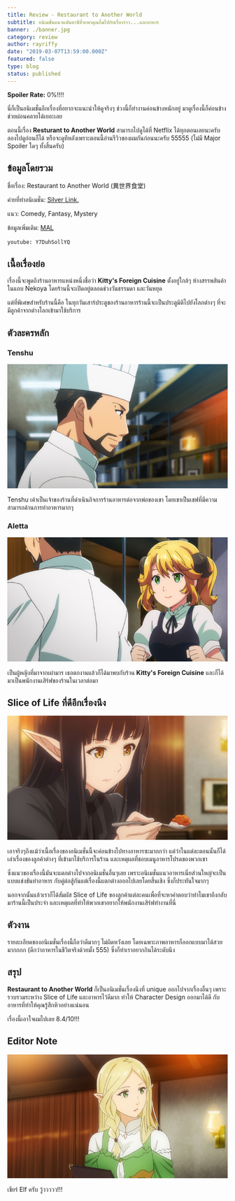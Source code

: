 ```yaml
---
title: Review - Restaurant to Another World
subtitle: อนิเมชั่นแนวแฟนตาซีที่จะพาคุณยิ้มไปกับเรื่องราว...และอาหาร
banner: ./banner.jpg
category: review
author: rayriffy
date: "2019-03-07T13:59:00.000Z"
featured: false
type: blog
status: published
---
```


**Spoiler Rate:** 0%!!!!

นี่ก็เป็นอนิเมชั่นอีกเรื่องที่อยากจะแนะนำให้ดูจริงๆ ช่วงนี้ก็ทำงานค่อนข้างหนักอยู่ มาดูเรื่องนี้ก็ค่อนข้างช่วยผ่อนคลายได้เยอะเลย

ตอนนี้เรื่อง **Resturant to Another World** สามารถไปดูได้ที่ Netflix ได้ทุกตอนเลยนะครับ ลองไปดูก่อนก็ได้ หรือจะดูทีหลังเพราะตอนนี้อ่านรีวิวของผมกันก่อนนะครับ 55555 (ไม่มี Major Spoiler ใดๆ ทั้งสิ้นครับ)

## ข้อมูลโดยรวม

ชื่อเรื่อง: Restaurant to Another World (異世界食堂)

ค่ายที่ทำอนิเมชั่น: [Silver Link.](http://www.silverlink.co.jp/)

แนว: Comedy, Fantasy, Mystery

ข้อมูลเพิ่มเติม: [MAL](https://myanimelist.net/anime/34012/Isekai_Shokudou)

`youtube: Y7DuhSollYQ`

## เนื้อเรื่องย่อ

เรื่องนี้จะพูดถึงร้านอาหารแหน่งหนึ่งชื่อว่า **Kitty's Foreign Cuisine** ตั้งอยู่ใกล้ๆ ห้างสรรพสินค้าในแถบ Nekoya โดยร้านนี้จะเปิดอยู่ตลอดช่วงวันธรรมดา และวันหยุด

แต่ที่พิเศษสำหรับร้านนี้คือ ในทุกวันเสาร์ประตูของร้านอาหารร้านนี้จะเป็นประตูมิติไปยังโลกต่างๆ ที่จะมีลูกค้าจากต่างโลกเข้ามาใช้บริการ

## ตัวละครหลัก

### Tenshu

![Tenshu](./tenshu.jpg)

Tenshu เค้าเป็นเจ้าของร้านที่ดำเนินกิจการร้านอาหารต่อจากพ่อของเขา โดยเขาเป็นเชฟที่มีความสามารถด้านการทำอาหารมากๆ

### Aletta

![Aletta](./aletta.jpg)

เป็นผู้หญิงที่มาจากเผ่ามาร เธอตกงานแล้วก็ได้มาพบกับร้าน **Kitty's Foreign Cuisine** และก็ได้มาเป็นพนักงานเสิร์ฟของร้านในเวลาต่อมา

## Slice of Life ที่ดีอีกเรื่องนึง

![Episode 7](./pTEwv2kOrnw1jdS2dI.jpg)

เอาจริงๆถึงแม้ว่าเนื้อเรื่องของอนิเมชั่นนี้จะค่อนข้างไปทางอาหารซะมากกว่า แต่ว่าในแต่ละตอนนั้นก็ได้เล่าเรื่องของลูกค้าต่างๆ ที่เข้ามาใช้บริการในร้าน และเหตุผลที่ชอบเมนูอาหารโปรดของพวกเขา

ซึ่งแนวของเรื่องนี้มันจะแตกต่างไปจากอนิเมชั่นอื่นๆเลย เพราะอนิเมชั่นแนวอาหารเนี่ยส่วนใหญ่จะเป็นแบบแข่งขันทำอาหาร กับคู่ต่อสู้กันแต่เรื่องนี้แตกต่างออกไปเลยโดยสิ้นเชิง ซึ่งก็ประทันใจมากๆ

นอกจากนั้นแล้วเราก็ได้สัมผัส Slice of Life ของลูกค้าแต่ละคนเพื่อที่จะหาคำตอบว่าทำไมเขาถึงกลับมาร้านนี้เป็นประจำ และเหตุผลที่ทำให้พวกเขาอยากให้พนักงานเสิร์ฟทำงานที่นี่

## ตัวงาน

รายละเอียดของอนิเมชั่นเรื่องนี้ถือว่าดีมากๆ ไม่ผิดหวังเลย โดยเฉพาะภาพอาหารก็ออกแบบมาได้สวยมากกกก (ดีกว่าอาหารในชีวิตจริงด้วยมั้ง 555) ซึ่งก็ทำเราอยากกินได้ระดับนึง

## สรุป

**Restaurant to Another World** ก็เป็นอนิเมชั่นเรื่องนึงที่ unique ออกไปจากเรื่องอื่นๆ เพราะรวบรวมระหว่าง Slice of Life และอาหารไว้ดีมาก ทำให้ Character Design ออกมาได้ดี กับอาหารที่ทำให้คุณรู้สึกหิวอย่างแน่นอน

เรื่องนี้เอาใจผมไปเลย 8.4/10!!!

## Editor Note

![Faldania](./faldania.jpg)

เชียร์ Elf ครับ วู้ววววว!!!

